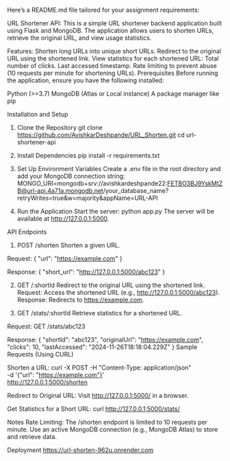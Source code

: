 
Here’s a README.md file tailored for your assignment requirements:

URL Shortener API: 
This is a simple URL shortener backend application built using Flask and MongoDB. The application allows users to shorten URLs, retrieve the original URL, and view usage statistics.

Features: Shorten long URLs into unique short URLs.
Redirect to the original URL using the shortened link.
View statistics for each shortened URL:
Total number of clicks.
Last accessed timestamp.
Rate limiting to prevent abuse (10 requests per minute for shortening URLs).
Prerequisites
Before running the application, ensure you have the following installed:

Python (>=3.7)
MongoDB (Atlas or Local instance)
A package manager like pip

Installation and Setup
1. Clone the Repository
git clone https://github.com/AvishkarDeshpande/URL_Shorten.git
cd url-shortener-api

2. Install Dependencies
pip install -r requirements.txt

4. Set Up Environment Variables
Create a .env file in the root directory and add your MongoDB connection string:
MONGO_URI=mongodb+srv://avishkardeshpande22:FETBO3BJ9YskMtZB@url-api.4a71a.mongodb.net/your_database_name?retryWrites=true&w=majority&appName=URL-API

4. Run the Application
Start the server:
python app.py
The server will be available at http://127.0.0.1:5000.

API Endpoints
1. POST /shorten
Shorten a given URL.

Request:
{
  "url": "https://example.com"
}

Response:
{
  "short_url": "http://127.0.0.1:5000/abc123"
}

2. GET /:shortId
Redirect to the original URL using the shortened link.
Request: Access the shortened URL (e.g., http://127.0.0.1:5000/abc123).
Response: Redirects to https://example.com.

4. GET /stats/:shortId
Retrieve statistics for a shortened URL.

Request:
GET /stats/abc123

Response:
{
  "shortId": "abc123",
  "originalUrl": "https://example.com",
  "clicks": 10,
  "lastAccessed": "2024-11-26T18:18:04.229Z"
}
Sample Requests (Using CURL)

Shorten a URL:
curl -X POST -H "Content-Type: application/json" \
-d '{"url": "https://example.com"}' \
http://127.0.0.1:5000/shorten

Redirect to Original URL:
Visit http://127.0.0.1:5000/<shortId> in a browser.

Get Statistics for a Short URL:
curl http://127.0.0.1:5000/stats/<shortId>

Notes
Rate Limiting: The /shorten endpoint is limited to 10 requests per minute.
Use an active MongoDB connection (e.g., MongoDB Atlas) to store and retrieve data.

Deployment
https://url-shorten-962u.onrender.com
